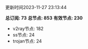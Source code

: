 更新时间2023-11-27 23:13:44

**总订阅: 73**
**总节点: 853**
**有效节点: 230**
- v2ray节点: 182
- ss节点: 24
- trojan节点: 24
